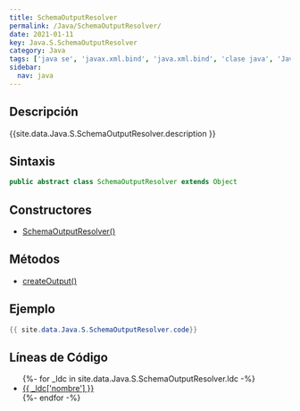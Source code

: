 ```yaml
---
title: SchemaOutputResolver
permalink: /Java/SchemaOutputResolver/
date: 2021-01-11
key: Java.S.SchemaOutputResolver
category: Java
tags: ['java se', 'javax.xml.bind', 'java.xml.bind', 'clase java', 'Java 1.6']
sidebar: 
  nav: java
---
```


## Descripción
{{site.data.Java.S.SchemaOutputResolver.description }}

## Sintaxis
~~~java
public abstract class SchemaOutputResolver extends Object
~~~

## Constructores
* [SchemaOutputResolver()](/Java/SchemaOutputResolver/SchemaOutputResolver/)

## Métodos
* [createOutput()](/Java/SchemaOutputResolver/createOutput)

## Ejemplo
~~~java
{{ site.data.Java.S.SchemaOutputResolver.code}}
~~~

## Líneas de Código
<ul>
{%- for _ldc in site.data.Java.S.SchemaOutputResolver.ldc -%}
   <li>
       <a href="{{_ldc['url'] }}">{{ _ldc['nombre'] }}</a>
   </li>
{%- endfor -%}
</ul>
